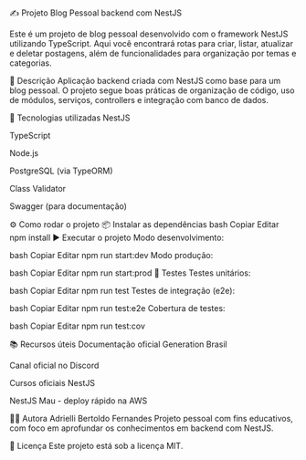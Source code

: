 ✍️ Projeto Blog Pessoal backend com NestJS

Este é um projeto de blog pessoal desenvolvido com o framework NestJS utilizando TypeScript. Aqui você encontrará rotas para criar, listar, atualizar e deletar postagens, além de funcionalidades para organização por temas e categorias.

📌 Descrição
Aplicação backend criada com NestJS como base para um blog pessoal. O projeto segue boas práticas de organização de código, uso de módulos, serviços, controllers e integração com banco de dados.

🚀 Tecnologias utilizadas
NestJS

TypeScript

Node.js

PostgreSQL (via TypeORM)

Class Validator

Swagger (para documentação)

⚙️ Como rodar o projeto
📦 Instalar as dependências
bash
Copiar
Editar
npm install
▶️ Executar o projeto
Modo desenvolvimento:

bash
Copiar
Editar
npm run start:dev
Modo produção:

bash
Copiar
Editar
npm run start:prod
🧪 Testes
Testes unitários:

bash
Copiar
Editar
npm run test
Testes de integração (e2e):

bash
Copiar
Editar
npm run test:e2e
Cobertura de testes:

bash
Copiar
Editar
npm run test:cov

📚 Recursos úteis
Documentação oficial Generation Brasil

Canal oficial no Discord

Cursos oficiais NestJS

NestJS Mau - deploy rápido na AWS

👩‍💻 Autora
Adrielli Bertoldo Fernandes
Projeto pessoal com fins educativos, com foco em aprofundar os conhecimentos em backend com NestJS.

📝 Licença
Este projeto está sob a licença MIT.

